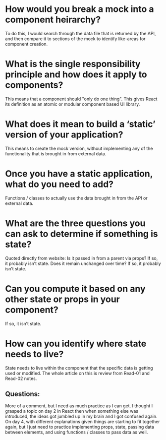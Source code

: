 # How would you break a mock into a component heirarchy?
To do this, I would search through the data file that is returned by the API, and then compare it to sections of the mock to identify like-areas for component creation.
# What is the single responsibility principle and how does it apply to components?
This means that a component should "only do one thing". This gives React its definition as an atomic or modular component based UI library.
# What does it mean to build a ‘static’ version of your application?
This means to create the mock version, without implementing any of the functionality that is brought in from external data.
# Once you have a static application, what do you need to add?
Functions / classes to actually use the data brought in from the API or external data.
# What are the three questions you can ask to determine if something is state?
Quoted directly from website:
Is it passed in from a parent via props? If so, it probably isn’t state.
Does it remain unchanged over time? If so, it probably isn’t state.
# Can you compute it based on any other state or props in your component? 
If so, it isn’t state.
# How can you identify where state needs to live?
State needs to live within the component that the specific data is getting used or modified.
The whole article on this is review from Read-01 and Read-02 notes.

## Questions:

More of a comment, but I need as much practice as I can get. I thought I grasped a topic on day 2 in React then when something else was introduced, the ideas got jumbled up in my brain and I got confused again. On day 4, with different explanations given things are starting to fit together again, but I just need to practice implementing props, state, passing data between elements, and using functions / classes to pass data as well.